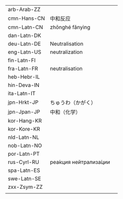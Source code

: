 | | | |
|-|-|-|
| arb-Arab-ZZ |  |  |
| cmn-Hans-CN | 中和反应 |  |
| cmn-Latn-CN | zhōnghé fǎnyìng |  |
| dan-Latn-DK |  |  |
| deu-Latn-DE | Neutralisation |  |
| eng-Latn-US | neutralization |  |
| fin-Latn-FI |  |  |
| fra-Latn-FR | neutralisation |  |
| heb-Hebr-IL |  |  |
| hin-Deva-IN |  |  |
| ita-Latn-IT |  |  |
| jpn-Hrkt-JP | ちゅうわ（かがく） |  |
| jpn-Jpan-JP | 中和（化学） |  |
| kor-Hang-KR |  |  |
| kor-Kore-KR |  |  |
| nld-Latn-NL |  |  |
| nob-Latn-NO |  |  |
| por-Latn-PT |  |  |
| rus-Cyrl-RU | реа́кция нейтрализа́ции |  |
| spa-Latn-ES |  |  |
| swe-Latn-SE |  |  |
| zxx-Zsym-ZZ |  |  |
|  |  |  |
